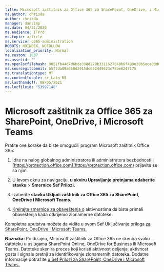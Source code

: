 ```yaml
---
title: Microsoft zaštitnik za Office 365 za SharePoint, OneDrive, i Microsoft Teams
ms.author: chrisda
author: chrisda
manager: dansimp
ms.date: 04/21/2020
ms.audience: ITPro
ms.topic: article
ms.service: o365-administration
ROBOTS: NOINDEX, NOFOLLOW
localization_priority: Normal
ms.custom: 1037
ms.assetid: ''
ms.openlocfilehash: 9051fb44d7d6bde388d279b3311627848b6f499e30b5eca00d6a47cef105fb77
ms.sourcegitcommit: b5f7da89a650d2915dc652449623c78be6247175
ms.translationtype: MT
ms.contentlocale: sr-Latn-RS
ms.lasthandoff: 08/05/2021
ms.locfileid: "53997148"
---
```

# <a name="microsoft-defender-for-office-365-for-sharepoint-onedrive-and-microsoft-teams"></a>Microsoft zaštitnik za Office 365 za SharePoint, OneDrive, i Microsoft Teams

Pratite ove korake da biste omogućili program Microsoft zaštitnik Office 365:

1. Idite na nalog globalnog administratora ili administratora bezbednosti i [https://protection.office.com](https://protection.office.com) prijavite se sa njim.

2. U levom oknu za navigaciju, **u okviru Upravljanje pretnjama** **odaberite stavku** \> **Smernice Sef Prilozi.**

3. Izaberite **stavku Uključi zaštitnik za Office 365 za SharePoint, OneDrive i Microsoft Teams.**

4. [Kreirajte smernice za obaveštenja o](/microsoft-365/compliance/create-activity-alerts) aktivnostima da biste primali obaveštenja kada otkrijemo zlonamerne datoteke.

Kompletna uputstva možete da vidite u ovom Sef Uključivanje priloga [za SharePoint, OneDrive i Microsoft Teams.](/microsoft-365/security/office-365-security/turn-on-atp-for-spo-odb-and-teams)

**Naznaka:** Po dizajnu, Microsoft zaštitnik za Office 365 ne skenira svaku datoteku u uslugama SharePoint Online, OneDrive for Business ili Microsoft Teams. Datoteke skenira proces koji koristi aktivnost deljenja, aktivnost gosta i signale pretnji za identifikovanje zlonamernih datoteka. Dodatne informacije potražite [u Sef Prilozi za SharePoint, OneDrive i Microsoft Teams.](/microsoft-365/security/office-365-security/atp-for-spo-odb-and-teams)
